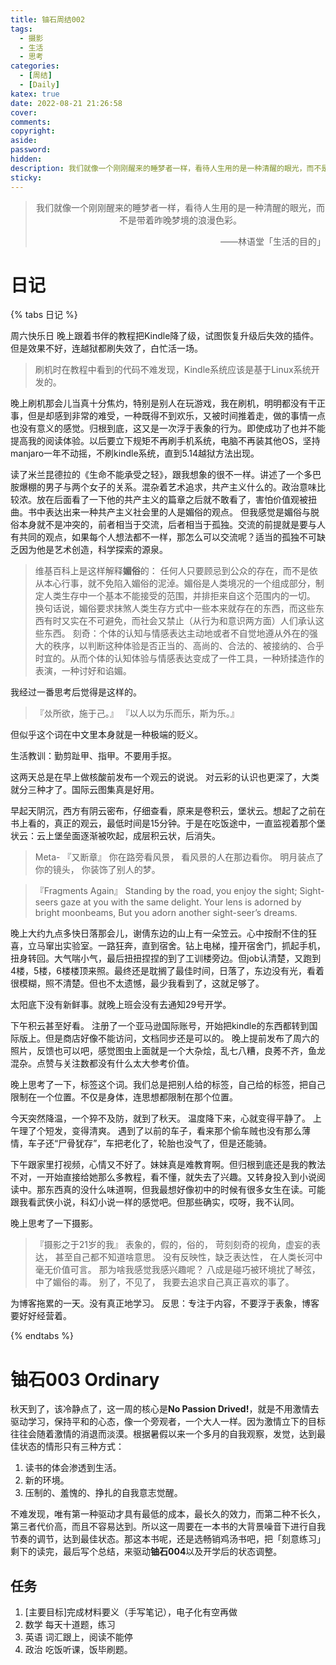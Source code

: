 ```yaml
---
title: 铀石周结002
tags:
  - 摄影
  - 生活
  - 思考
categories:
  - [周结]
  - [Daily]
katex: true
date: 2022-08-21 21:26:58
cover:
comments:
copyright:
aside:
password:
hidden:
description: 我们就像一个刚刚醒来的睡梦者一样，看待人生用的是一种清醒的眼光，而不是带着昨晚梦境的浪漫色彩。
sticky:
---
```


> <center>我们就像一个刚刚醒来的睡梦者一样，看待人生用的是一种清醒的眼光，而不是带着昨晚梦境的浪漫色彩。</center>
> <p align="right">——林语堂「生活的目的」</p>
>

# 日记


{% tabs 日记 %}
<!-- tab  七月十六 -->
周六快乐日
晚上跟着书伴的教程把Kindle降了级，试图恢复升级后失效的插件。但是效果不好，连越狱都刷失效了，白忙活一场。

> 刷机时在教程中看到的代码不难发现，Kindle系统应该是基于Linux系统开发的。

晚上刷机那会儿当真十分焦灼，特别是别人在玩游戏，我在刷机，明明都没有干正事，但是却感到非常的难受，一种既得不到欢乐，又被时间推着走，做的事情一点也没有意义的感觉。归根到底，这又是一次浮于表象的行为。即使成功了也并不能提高我的阅读体验。以后要立下规矩不再刷手机系统，电脑不再装其他OS，坚持manjaro一年不动摇，不刷kindle系统，直到5.14越狱方法出现。

<!-- endtab -->

<!-- tab 七月十七 -->
读了米兰昆德拉的《生命不能承受之轻》，跟我想象的很不一样。讲述了一个多巴胺爆棚的男子与两个女子的关系。混杂着艺术追求，共产主义什么的。政治意味比较浓。放在后面看了一下他的共产主义的篇章之后就不敢看了，害怕价值观被扭曲。书中表达出来一种共产主义社会里的人是媚俗的观点。
但我感觉是媚俗与脱俗本身就不是冲突的，前者相当于交流，后者相当于孤独。交流的前提就是要与人有共同的观点，如果每个人想法都不一样，那怎么可以交流呢？适当的孤独不可缺乏因为他是艺术创造，科学探索的源泉。
> 维基百科上是这样解释**媚俗**的：
任何人只要顾忌到公众的存在，而不是依从本心行事，就不免陷入媚俗的泥淖。媚俗是人类境况的一个组成部分，制定人类生存中一个基本不能接受的范围，并排拒来自这个范围内的一切。
换句话说，媚俗要求抹煞人类生存方式中一些本来就存在的东西，而这些东西有时又实在不可避免，而社会又禁止（从行为和意识两方面）人们承认这些东西。
刻奇：个体的认知与情感表达主动地或者不自觉地遵从外在的强大的秩序，以判断这种体验是否正当的、高尚的、合法的、被接纳的、合乎时宜的。从而个体的认知体验与情感表达变成了一件工具，一种矫揉造作的表演，一种讨好和谄媚。

我经过一番思考后觉得是这样的。
> 『𠈌所欲，施于己。』
> 『以人以为乐而乐，斯为乐。』

但似乎这个词在中文里本身就是一种极端的贬义。

<!-- endtab -->

<!-- tab 七月十八 -->
生活教训：勤剪趾甲、指甲。不要用手抠。
<!-- endtab -->

<!-- tab 七月十九 -->
这两天总是在早上做核酸前发布一个观云的说说。
对云彩的认识也更深了，大类就分三种才了。国际云图集真是好用。

<!-- endtab -->

<!-- tab 七月二十 -->
早起天阴沉，西方有阴云密布，仔细查看，原来是卷积云，堡状云。想起了之前在书上看的，真正的观云，最低时间是15分钟。于是在吃饭途中，一直监视着那个堡状云：云上堡垒面逐渐被吹起，成层积云状，后消失。

> Meta- 『又断章』
你在路旁看风景，
看风景的人在那边看你。
明月装点了你的镜头，
你装饰了别人的梦。

>『Fragments Again』
Standing by the road, you enjoy the sight;
Sight-seers gaze at you with the same delight.
Your lens is adorned by bright moonbeams,
But you adorn another sight-seer’s dreams.

晚上大约九点多快日落那会儿，谢倩东边的山上有一朵笠云。心中按耐不住的狂喜，立马窜出实验室。一路狂奔，直到宿舍。钻上电梯，撞开宿舍门，抓起手机，扭身转回。大气喘小气，最后扭扭捏捏的到了工训楼旁边。但job认清楚，又跑到4楼，5楼，6楼楼顶来照。最终还是耽搁了最佳时间，日落了，东边没有光，看着很模糊，照不清楚。但也不太遗憾，最少我看到了，这就足够了。

<!-- endtab -->

<!-- tab 七月廿一 -->
太阳底下没有新鲜事。就晚上班会没有去通知29号开学。
<!-- endtab -->
<!-- tab 七月廿二 -->
下午积云甚至好看。
注册了一个亚马逊国际账号，开始把kindle的东西都转到国际版上。但是商店好像不能访问，文档同步还是可以的。
晚上提前发布了周六的照片，反馈也可以吧，感觉图虫上面就是一个大杂烩，乱七八糟，良莠不齐，鱼龙混杂。点赞与关注数都没有什么太大参考价值。

晚上思考了一下，标签这个词。我们总是把别人给的标签，自己给的标签，把自己限制在一个位置。不仅是身体，连思想都限制在那个位置。
<!-- endtab -->

<!-- tab 七月廿三 -->
今天突然降温，一个猝不及防，就到了秋天。
温度降下来，心就变得平静了。
上午理了个短发，变得清爽。
遇到了以前的车子，看来那个偷车贼也没有那么薄情，车子还“尸骨犹存”，车把老化了，轮胎也没气了，但是还能骑。

下午跟家里打视频，心情又不好了。妹妹真是难教育啊。但归根到底还是我的教法不对，一开始直接给她那么多教程，看不懂，就失去了兴趣。又转身投入到小说阅读中。那东西真的没什么味道啊，但我最想好像初中的时候有很多女生在读。可能跟我看武侠小说，科幻小说一样的感觉吧。但那些确实，哎呀，我不认同。

晚上思考了一下摄影。

>『摄影之于21岁的我』
表象的，假的，俗的，
苛刻刻奇的视角，虚妄的表达，
甚至自己都不知道啥意思。
没有反映性，缺乏表达性，
在人类长河中毫无价值可言。
那为啥我感觉我感兴趣呢？
八成是碰巧被环境扰了琴弦，
中了媚俗的毒。
别了，不见了，
我要去追求自己真正喜欢的事了。
<!-- endtab -->
<!-- tab 七月廿四 -->
为博客拖累的一天。没有真正地学习。
反思：专注于内容，不要浮于表象，博客要好好经营着。
<!-- endtab -->

{% endtabs %}



# 铀石003 Ordinary

秋天到了，该冷静点了，这一周的核心是**No Passion Drived!**，就是不用激情去驱动学习，保持平和的心态，像一个旁观者，一个大人一样。因为激情立下的目标往往会随着激情的消退而淡漠。根据暑假以来一个多月的自我观察，发觉，达到最佳状态的情形只有三种方式：
1. 读书的体会渗透到生活。
2. 新的环境。
3. 压制的、羞愧的、挣扎的自我意志觉醒。

不难发现，唯有第一种驱动才具有最低的成本，最长久的效力，而第二种不长久，第三者代价高，而且不容易达到。所以这一周要在一本书的大背景噪音下进行自我节奏的调节，达到最佳状态。那这本书呢，还是选畅销鸡汤书吧，把「刻意练习」剩下的读完，最后写个总结，来驱动**铀石004**以及开学后的状态调整。

## 任务
1. \[主要目标\]完成材料要义（手写笔记），电子化有空再做
2. 数学 每天十道题，练习
3. 英语 词汇跟上，阅读不能停
4. 政治 吃饭听课，饭毕刷题。


